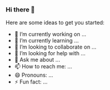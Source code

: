 ### Hi there 👋

<!--
**KuangjuX/KuangjuX** is a ✨ _special_ ✨ repository because its `README.md` (this file) appears on your GitHub profile.
-->
Here are some ideas to get you started:

- 🔭 I’m currently working on ...
- 🌱 I’m currently learning ...
- 👯 I’m looking to collaborate on ...
- 🤔 I’m looking for help with ...
- 💬 Ask me about ...
- 📫 How to reach me: ...
- 😄 Pronouns: ...
- ⚡ Fun fact: ...

<!--START_SECTION:waka-->
<!--
name: KuangjuX

on:
  schedule:
    # Runs at 05:34am UTC
    - cron: '0 0 * * *'

jobs:
  update-readme:
    name: Update this repo's README
    runs-on: ubuntu-latest
    steps:
      - uses: KuangjuX/KuangjuX@master
        with:
          WAKATIME_API_KEY: ${{8331d97b-19cf-4264-88d6-0aa7cdf1c5c0}}   
          -->     
<!--END_SECTION:waka-->